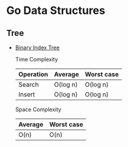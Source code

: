 # Go Data Structures

## Tree
- [Binary Index Tree](./tree/bit.go)

  Time Complexity
  
  | Operation |  Average | Worst case |
  |  ----     | ----     | ---        |
  | Search    | O(log n) | O(log n)   |
  | Insert    | O(log n) | O(log n)   |
  
  Space Complexity
  
  |  Average | Worst case |
  | ----     | ---        |
  | O(n)     |  O(n)   |
